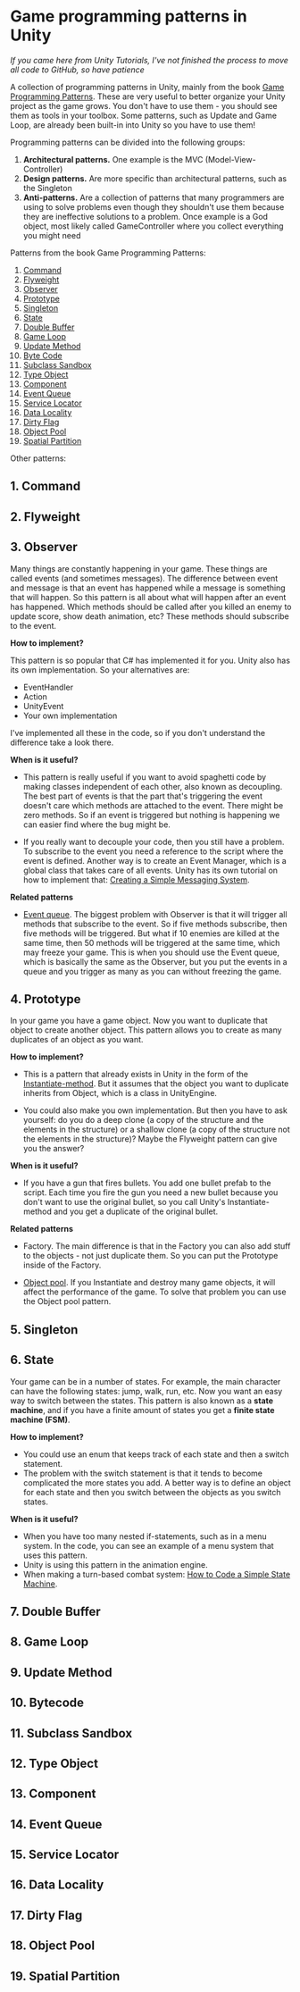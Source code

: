# Game programming patterns in Unity

*If you came here from Unity Tutorials, I've not finished the process to move all code to GitHub, so have patience*

A collection of programming patterns in Unity, mainly from the book [Game Programming Patterns](http://gameprogrammingpatterns.com/contents.html). These are very useful to better organize your Unity project as the game grows. You don't have to use them - you should see them as tools in your toolbox. Some patterns, such as Update and Game Loop, are already been built-in into Unity so you have to use them! 

Programming patterns can be divided into the following groups:
1. **Architectural patterns.** One example is the MVC (Model-View-Controller)
2. **Design patterns.** Are more specific than architectural patterns, such as the Singleton
3. **Anti-patterns.** Are a collection of patterns that many programmers are using to solve problems even though they shouldn't use them because they are ineffective solutions to a problem. Once example is a God object, most likely called GameController where you collect everything you might need

Patterns from the book Game Programming Patterns:

1. [Command](https://github.com/Habrador/Unity-Programming-Patterns#1-command)
2. [Flyweight](https://github.com/Habrador/Unity-Programming-Patterns#2-flyweight)
3. [Observer](https://github.com/Habrador/Unity-Programming-Patterns#3-observer)
4. [Prototype](https://github.com/Habrador/Unity-Programming-Patterns#4-prototype)
5. [Singleton](https://github.com/Habrador/Unity-Programming-Patterns#5-singleton)
6. [State](https://github.com/Habrador/Unity-Programming-Patterns#6-state)
7. [Double Buffer](https://github.com/Habrador/Unity-Programming-Patterns#7-double-buffer)
8. [Game Loop](https://github.com/Habrador/Unity-Programming-Patterns#8-game-loop)
9. [Update Method](https://github.com/Habrador/Unity-Programming-Patterns#9-update-method)
10. [Byte Code](https://github.com/Habrador/Unity-Programming-Patterns#10-byte-code)
11. [Subclass Sandbox](https://github.com/Habrador/Unity-Programming-Patterns#11-subclass-sandbox)
12. [Type Object](https://github.com/Habrador/Unity-Programming-Patterns#12-type-object)
13. [Component](https://github.com/Habrador/Unity-Programming-Patterns#13-component)
14. [Event Queue](https://github.com/Habrador/Unity-Programming-Patterns#14-event-queue)
15. [Service Locator](https://github.com/Habrador/Unity-Programming-Patterns#15-service-locator)
16. [Data Locality](https://github.com/Habrador/Unity-Programming-Patterns#16-data-locality)
17. [Dirty Flag](https://github.com/Habrador/Unity-Programming-Patterns#17-dirty-flag)
18. [Object Pool](https://github.com/Habrador/Unity-Programming-Patterns#18-object-pool)
19. [Spatial Partition](https://github.com/Habrador/Unity-Programming-Patterns#19-spatial-partition)

Other patterns:


## 1. Command


## 2. Flyweight


## 3. Observer

Many things are constantly happening in your game. These things are called events (and sometimes messages). The difference between event and message is that an event has happened while a message is something that will happen. So this pattern is all about what will happen after an event has happened. Which methods should be called after you killed an enemy to update score, show death animation, etc? These methods should subscribe to the event. 

**How to implement?** 

This pattern is so popular that C# has implemented it for you. Unity also has its own implementation. So your alternatives are:

* EventHandler
* Action
* UnityEvent
* Your own implementation

I've implemented all these in the code, so if you don't understand the difference take a look there. 

**When is it useful?**

* This pattern is really useful if you want to avoid spaghetti code by making classes independent of each other, also known as decoupling. The best part of events is that the part that's triggering the event doesn't care which methods are attached to the event. There might be zero methods. So if an event is triggered but nothing is happening we can easier find where the bug might be.

* If you really want to decouple your code, then you still have a problem. To subscribe to the event you need a reference to the script where the event is defined. Another way is to create an Event Manager, which is a global class that takes care of all events. Unity has its own tutorial on how to implement that: [Creating a Simple Messaging System](https://www.youtube.com/watch?v=0AqG1fDhPT8).

**Related patterns**

* [Event queue](https://github.com/Habrador/Unity-Programming-Patterns#14-event-queue). The biggest problem with Observer is that it will trigger all methods that subscribe to the event. So if five methods subscribe, then five methods will be triggered. But what if 10 enemies are killed at the same time, then 50 methods will be triggered at the same time, which may freeze your game. This is when you should use the Event queue, which is basically the same as the Observer, but you put the events in a queue and you trigger as many as you can without freezing the game.    



## 4. Prototype

In your game you have a game object. Now you want to duplicate that object to create another object. This pattern allows you to create as many duplicates of an object as you want.

**How to implement?**

* This is a pattern that already exists in Unity in the form of the [Instantiate-method](https://docs.unity3d.com/ScriptReference/Object.Instantiate.html). But it assumes that the object you want to duplicate inherits from Object, which is a class in UnityEngine.

* You could also make you own implementation. But then you have to ask yourself: do you do a deep clone (a copy of the structure and the elements in the structure) or a shallow clone (a copy of the structure not the elements in the structure)? Maybe the Flyweight pattern can give you the answer?    

**When is it useful?**

* If you have a gun that fires bullets. You add one bullet prefab to the script. Each time you fire the gun you need a new bullet because you don't want to use the original bullet, so you call Unity's Instantiate-method and you get a duplicate of the original bullet.

**Related patterns**

* Factory. The main difference is that in the Factory you can also add stuff to the objects - not just duplicate them. So you can put the Prototype inside of the Factory. 

* [Object pool](https://github.com/Habrador/Unity-Programming-Patterns#18-object-pool). If you Instantiate and destroy many game objects, it will affect the performance of the game. To solve that problem you can use the Object pool pattern. 



## 5. Singleton



## 6. State

Your game can be in a number of states. For example, the main character can have the following states: jump, walk, run, etc. Now you want an easy way to switch between the states. This pattern is also known as a **state machine**, and if you have a finite amount of states you get a **finite state machine (FSM)**.

**How to implement?**

* You could use an enum that keeps track of each state and then a switch statement.
* The problem with the switch statement is that it tends to become complicated the more states you add. A better way is to define an object for each state and then you switch between the objects as you switch states.

**When is it useful?**

* When you have too many nested if-statements, such as in a menu system. In the code, you can see an example of a menu system that uses this pattern.
* Unity is using this pattern in the animation engine. 
* When making a turn-based combat system: [How to Code a Simple State Machine](https://www.youtube.com/watch?v=G1bd75R10m4).



## 7. Double Buffer


## 8. Game Loop


## 9. Update Method


## 10. Bytecode


## 11. Subclass Sandbox


## 12. Type Object


## 13. Component


## 14. Event Queue


## 15. Service Locator


## 16. Data Locality


## 17. Dirty Flag


## 18. Object Pool


## 19. Spatial Partition

